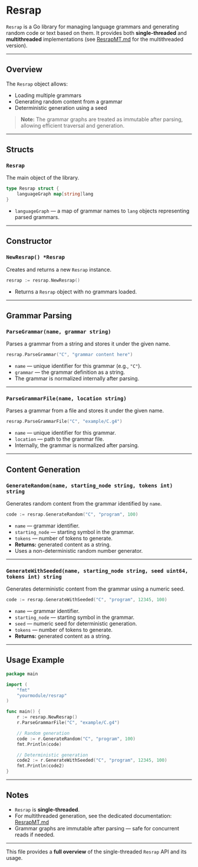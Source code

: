 
# Resrap

`Resrap` is a Go library for managing language grammars and generating random code or text based on them. It provides both **single-threaded** and **multithreaded** implementations (see [ResrapMT.md](docs/ResrapMT.md) for the multithreaded version).

---

## Overview

The `Resrap` object allows:

- Loading multiple grammars
- Generating random content from a grammar
- Deterministic generation using a seed

> **Note:** The grammar graphs are treated as immutable after parsing, allowing efficient traversal and generation.

---

## Structs

### `Resrap`

The main object of the library.

```go
type Resrap struct {
    languageGraph map[string]lang
}
````

* `languageGraph` — a map of grammar names to `lang` objects representing parsed grammars.

---

## Constructor

### `NewResrap() *Resrap`

Creates and returns a new `Resrap` instance.

```go
resrap := resrap.NewResrap()
```

* Returns a `Resrap` object with no grammars loaded.

---

## Grammar Parsing

### `ParseGrammar(name, grammar string)`

Parses a grammar from a string and stores it under the given name.

```go
resrap.ParseGrammar("C", "grammar content here")
```

* `name` — unique identifier for this grammar (e.g., `"C"`).
* `grammar` — the grammar definition as a string.
* The grammar is normalized internally after parsing.

---

### `ParseGrammarFile(name, location string)`

Parses a grammar from a file and stores it under the given name.

```go
resrap.ParseGrammarFile("C", "example/C.g4")
```

* `name` — unique identifier for this grammar.
* `location` — path to the grammar file.
* Internally, the grammar is normalized after parsing.

---

## Content Generation

### `GenerateRandom(name, starting_node string, tokens int) string`

Generates random content from the grammar identified by `name`.

```go
code := resrap.GenerateRandom("C", "program", 100)
```

* `name` — grammar identifier.
* `starting_node` — starting symbol in the grammar.
* `tokens` — number of tokens to generate.
* **Returns:** generated content as a string.
* Uses a non-deterministic random number generator.

---

### `GenerateWithSeeded(name, starting_node string, seed uint64, tokens int) string`

Generates deterministic content from the grammar using a numeric seed.

```go
code := resrap.GenerateWithSeeded("C", "program", 12345, 100)
```

* `name` — grammar identifier.
* `starting_node` — starting symbol in the grammar.
* `seed` — numeric seed for deterministic generation.
* `tokens` — number of tokens to generate.
* **Returns:** generated content as a string.

---

## Usage Example

```go
package main

import (
    "fmt"
    "yourmodule/resrap"
)

func main() {
    r := resrap.NewResrap()
    r.ParseGrammarFile("C", "example/C.g4")

    // Random generation
    code := r.GenerateRandom("C", "program", 100)
    fmt.Println(code)

    // Deterministic generation
    code2 := r.GenerateWithSeeded("C", "program", 12345, 100)
    fmt.Println(code2)
}
```

---

## Notes

* `Resrap` is **single-threaded**.
* For multithreaded generation, see the dedicated documentation: [ResrapMT.md](docs/ResrapMT.md)
* Grammar graphs are immutable after parsing — safe for concurrent reads if needed.

---

This file provides a **full overview** of the single-threaded `Resrap` API and its usage.
